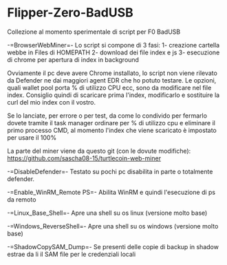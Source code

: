 # Flipper-Zero-BadUSB
Collezione al momento sperimentale di script per F0 BadUSB


-=BrowserWebMiner=-
Lo script si compone di 3 fasi:
1- creazione cartella webbe in Files di HOMEPATH
2- download dei file index e js 
3- esecuzione di chrome per apertura di index in background

Ovviamente il pc deve avere Chrome installato, lo script non viene rilevato da Defender ne dai maggiori agent EDR che ho potuto testare. Le opzioni, quali wallet pool porta % di utilizzo CPU ecc, sono da modificare nel file index. Consiglio quindi di scaricare prima l'index, modificarlo e sostituire la curl del mio index con il vostro. 

Se lo lanciate, per errore o per test, da come lo condivido per fermarlo dovete tramite il task manager ordinare per % di utilizzo cpu e eliminare il primo processo CMD, al momento l'index che viene scaricato è impostato per usare il 100%

La parte del miner viene da questo git (con le dovute modifiche):
https://github.com/sascha08-15/turtlecoin-web-miner


-=DisableDefender=-
Testato su pochi pc disabilita in parte o totalmente defender.



-=Enable_WinRM_Remote PS=-
Abilita WinRM e quindi l'esecuzione di ps da remoto



-=Linux_Base_Shell=-
Apre una shell su os linux (versione molto base)


-=Windows_ReverseShell=-
Apre una shell su os windows (versione molto base)


-=ShadowCopySAM_Dump=-
Se presenti delle copie di backup in shadow estrae da li il SAM file per le credenziali locali
